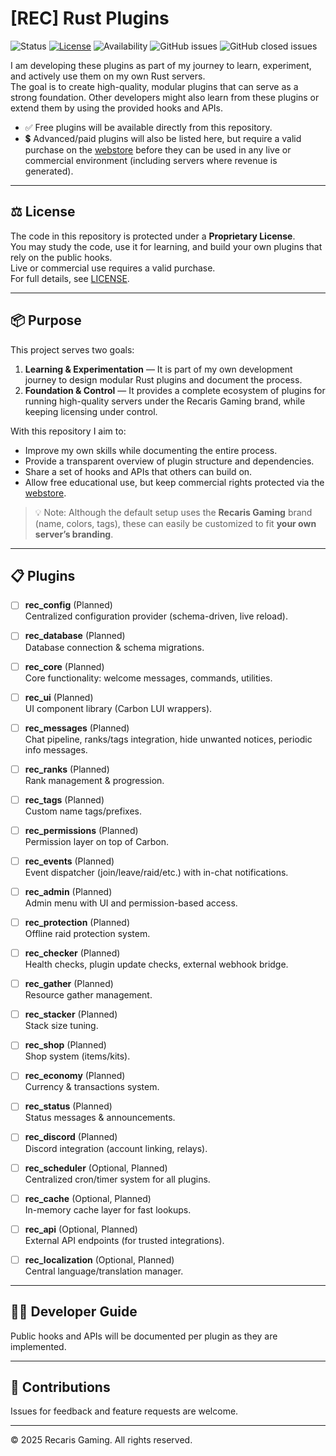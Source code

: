 # [REC] Rust Plugins
![Status](https://img.shields.io/badge/status-Active-orange)
[![License](https://img.shields.io/badge/license-Proprietary-purple)](./LICENSE)
![Availability](https://img.shields.io/badge/Plugins-Free%20%26%20Paid-blue)
![GitHub issues](https://img.shields.io/github/issues/SN1P3S101/rec_plugins)
![GitHub closed issues](https://img.shields.io/github/issues-closed/SN1P3S101/rec_plugins)

I am developing these plugins as part of my journey to learn, experiment, and actively use them on my own Rust servers.  
The goal is to create high-quality, modular plugins that can serve as a strong foundation. Other developers might also learn from these plugins or extend them by using the provided hooks and APIs.

- ✅ Free plugins will be available directly from this repository.  
- 💲 Advanced/paid plugins will also be listed here, but require a valid purchase on the [webstore](https://recaris.eu) before they can be used in any live or commercial environment (including servers where revenue is generated).  

---

## ⚖️ License
The code in this repository is protected under a **Proprietary License**.  
You may study the code, use it for learning, and build your own plugins that rely on the public hooks.  
Live or commercial use requires a valid purchase.  
For full details, see [LICENSE](./LICENSE).

---

## 📦 Purpose
This project serves two goals:  
1. **Learning & Experimentation** — It is part of my own development journey to design modular Rust plugins and document the process.  
2. **Foundation & Control** — It provides a complete ecosystem of plugins for running high-quality servers under the Recaris Gaming brand, while keeping licensing under control.  

With this repository I aim to:  
- Improve my own skills while documenting the entire process.  
- Provide a transparent overview of plugin structure and dependencies.  
- Share a set of hooks and APIs that others can build on.  
- Allow free educational use, but keep commercial rights protected via the [webstore](https://recaris.eu).  

> 💡 Note: Although the default setup uses the **Recaris Gaming** brand (name, colors, tags), these can easily be customized to fit **your own server’s branding**.

---

## 📋 Plugins

- [ ] **rec_config** (Planned)  
  Centralized configuration provider (schema-driven, live reload).  

- [ ] **rec_database** (Planned)  
  Database connection & schema migrations.  

- [ ] **rec_core** (Planned)  
  Core functionality: welcome messages, commands, utilities.  

- [ ] **rec_ui** (Planned)  
  UI component library (Carbon LUI wrappers).  

- [ ] **rec_messages** (Planned)  
  Chat pipeline, ranks/tags integration, hide unwanted notices, periodic info messages.  

- [ ] **rec_ranks** (Planned)  
  Rank management & progression.  

- [ ] **rec_tags** (Planned)  
  Custom name tags/prefixes.  

- [ ] **rec_permissions** (Planned)  
  Permission layer on top of Carbon.  

- [ ] **rec_events** (Planned)  
  Event dispatcher (join/leave/raid/etc.) with in-chat notifications.  

- [ ] **rec_admin** (Planned)  
  Admin menu with UI and permission-based access.  

- [ ] **rec_protection** (Planned)  
  Offline raid protection system.  

- [ ] **rec_checker** (Planned)  
  Health checks, plugin update checks, external webhook bridge.  

- [ ] **rec_gather** (Planned)  
  Resource gather management.  

- [ ] **rec_stacker** (Planned)  
  Stack size tuning.  

- [ ] **rec_shop** (Planned)  
  Shop system (items/kits).  

- [ ] **rec_economy** (Planned)  
  Currency & transactions system.  

- [ ] **rec_status** (Planned)  
  Status messages & announcements.  

- [ ] **rec_discord** (Planned)  
  Discord integration (account linking, relays).  

- [ ] **rec_scheduler** (Optional, Planned)  
  Centralized cron/timer system for all plugins.  

- [ ] **rec_cache** (Optional, Planned)  
  In-memory cache layer for fast lookups.  

- [ ] **rec_api** (Optional, Planned)  
  External API endpoints (for trusted integrations).  

- [ ] **rec_localization** (Optional, Planned)  
  Central language/translation manager.  

---

## 👨‍💻 Developer Guide
Public hooks and APIs will be documented per plugin as they are implemented.  

---

## 🤝 Contributions
Issues for feedback and feature requests are welcome.   

---

© 2025 Recaris Gaming. All rights reserved.
